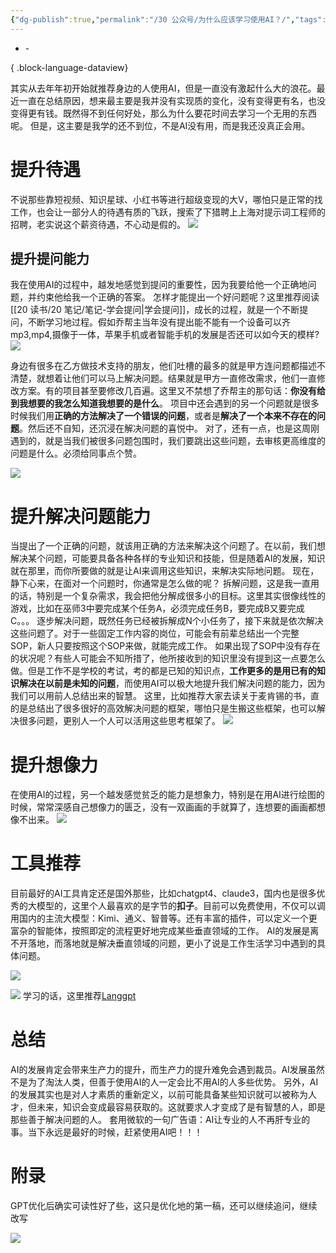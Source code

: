 ```yaml
---
{"dg-publish":true,"permalink":"/30 公众号/为什么应该学习使用AI？/","tags":["公众号"]}
---
```



- \-

{ .block-language-dataview}

其实从去年年初开始就推荐身边的人使用AI，但是一直没有激起什么大的浪花。最近一直在总结原因，想来最主要是我并没有实现质的变化，没有变得更有名，也没变得更有钱。既然得不到任何好处，那么为什么要花时间去学习一个无用的东西呢。
但是，这主要是我学的还不到位，不是AI没有用，而是我还没真正会用。

# 提升待遇
不说那些靠短视频、知识星球、小红书等进行超级变现的大V，哪怕只是正常的找工作，也会让一部分人的待遇有质的飞跃，搜索了下猎聘上上海对提示词工程师的招聘，老实说这个薪资待遇，不心动是假的。
![](https://s2.loli.net/2024/08/10/LGhgVxkly2Ict4u.png)

## 提升提问能力
我在使用AI的过程中，越发地感觉到提问的重要性，因为我要给他一个正确地问题，并约束他给我一个正确的答案。
怎样才能提出一个好问题呢？这里推荐阅读[[20 读书/20 笔记/笔记-学会提问\|学会提问]]，成长的过程，就是一个不断提问，不断学习地过程。假如乔帮主当年没有提出能不能有一个设备可以齐mp3,mp4,摄像于一体，苹果手机或者智能手机的发展是否还可以如今天的模样?
![](https://s2.loli.net/2024/08/10/2uXrF5UmTVAM63L.png)

身边有很多在乙方做技术支持的朋友，他们吐槽的最多的就是甲方连问题都描述不清楚，就想着让他们可以马上解决问题。结果就是甲方一直修改需求，他们一直修改方案。有的项目甚至要修改几百遍。这里又不禁想了乔帮主的那句话：**你没有给到我想要的我怎么知道我想要的是什么**。
项目中还会遇到的另一个问题就是很多时候我们用**正确的方法解决了一个错误的问题**，或者是**解决了一个本来不存在的问题**。然后还不自知，还沉浸在解决问题的喜悦中。
对了，还有一点，也是这周刚遇到的，就是当我们被很多问题包围时，我们要跳出这些问题，去审核更高维度的问题是什么。必须给同事点个赞。

![](https://s2.loli.net/2024/08/10/HtwqVdXy4jmMuae.png)

# 提升解决问题能力
当提出了一个正确的问题，就该用正确的方法来解决这个问题了。在以前，我们想解决某个问题，可能要具备各种各样的专业知识和技能，但是随着AI的发展，知识就在那里，而你所要做的就是让AI来调用这些知识，来解决实际地问题。
现在，静下心来，在面对一个问题时，你通常是怎么做的呢？
拆解问题，这是我一直用的话，特别是一个复杂需求，我会把他分解成很多小的目标。这里其实很像线性的游戏，比如在巫师3中要完成某个任务A，必须完成任务B，要完成B又要完成C。。。
逐步解决问题，既然任务已经被拆解成N个小任务了，接下来就是依次解决这些问题了。对于一些固定工作内容的岗位，可能会有前辈总结出一个完整SOP，新人只要按照这个SOP来做，就能完成工作。
如果出现了SOP中没有存在的状况呢？有些人可能会不知所措了，他所接收到的知识里没有提到这一点要怎么做。但是工作不是学校的考试，考的都是已知的知识点，**工作更多的是用已有的知识解决在以前是未知的问题**，而使用AI可以极大地提升我们解决问题的能力，因为我们可以用前人总结出来的智慧。
这里，比如推荐大家去读关于麦肯锡的书，直的是总结出了很多很好的高效解决问题的框架，哪怕只是生搬这些框架，也可以解决很多问题，更别人一个人可以活用这些思考框架了。
![](https://s2.loli.net/2024/08/10/tB6mDHlgkUGyWiI.png)

# 提升想像力
在使用AI的过程，另一个越发感觉贫乏的能力是想象力，特别是在用AI进行绘图的时候，常常深感自己想像力的匮乏，没有一双画画的手就算了，连想要的画画都想像不出来。
![](https://s2.loli.net/2024/08/10/dvC6qOcus4HmxXU.png)

# 工具推荐
目前最好的AI工具肯定还是国外那些，比如chatgpt4、claude3，国内也是很多优秀的大模型的，这里个人最喜欢的是字节的**扣子**。目前可以免费使用，不仅可以调用国内的主流大模型：Kimi、通义、智普等。还有丰富的插件，可以定义一个更富杂的智能体，按照即定的流程更好地完成某些垂直领域的工作。
AI的发展是离不开落地，而落地就是解决垂直领域的问题，更小了说是工作生活学习中遇到的具体问题。

![](https://s2.loli.net/2024/08/10/3M4fchJIetnVEN8.png)

![](https://s2.loli.net/2024/08/10/T7lijJfdRzHpXsh.png)
学习的话，这里推荐[Langgpt](https://langgptai.feishu.cn/wiki/RXdbwRyASiShtDky381ciwFEnpe)

# 总结
AI的发展肯定会带来生产力的提升，而生产力的提升难免会遇到裁员。AI发展虽然不是为了淘汰人类，但善于使用AI的人一定会比不用AI的人多些优势。
另外，AI的发展其实也是对人才素质的重新定义，以前可能具备某些知识就可以被称为人才，但未来，知识会变成最容易获取的。这就要求人才变成了是有智慧的人，即是那些善于解决问题的人。
套用微软的一句广告语：AI让专业的人不再肝专业的事。当下永远是最好的时候，赶紧使用AI吧！！！


# 附录
GPT优化后确实可读性好了些，这只是优化地的第一稿，还可以继续追问，继续改写

![](https://s2.loli.net/2024/08/10/5HcYkXNPix48otd.png)
